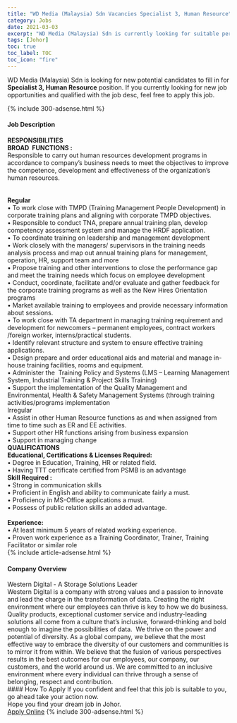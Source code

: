 ```yaml
---
title: "WD Media (Malaysia) Sdn Vacancies Specialist 3, Human Resource" 
category: Jobs 
date: 2021-03-03 
excerpt: "WD Media (Malaysia) Sdn is currently looking for suitable person to fill in the Specialist 3, Human Resource which based in Johor" 
tags: [Johor] 
toc: true 
toc_label: TOC 
toc_icon: "fire" 
--- 
```


<p>WD Media (Malaysia) Sdn is looking for new potential candidates to fill in for <b>Specialist 3, Human Resource</b> position. If you currently looking for new job opportunities and qualified with the job desc, feel free to apply this job.
</p>{% include 300-adsense.html %} 
<div><div><h4>Job Description</h4></div><div><div><span><div><div><strong>RESPONSIBILITIES</strong><div><strong>BROAD&#160; FUNCTIONS :&#160;</strong><br>Responsible to carry out human resources development programs in accordance to company&#8217;s business needs to meet the objectives to improve the competence, development and effectiveness of the organization&#8217;s human resources.</div><div><br><br><strong>Regular</strong><br>&#8226; To work close with TMPD (Training Management People Development) in corporate training plans and aligning with corporate TMPD objectives.<br>&#8226; Responsible to conduct TNA, prepare annual training plan, develop competency assessment system and manage the HRDF application.<br>&#8226; To coordinate training on leadership and management development<br>&#8226; Work closely with the managers/ supervisors in the training needs analysis process and map out annual training plans for management, operation, HR, support team and more<br>&#8226; Propose training and other interventions to close the performance gap and meet the training needs which focus on employee development<br>&#8226; Conduct, coordinate, facilitate and/or evaluate and gather feedback for the corporate training programs as well as the New Hires Orientation programs<br>&#8226; Market available training to employees and provide necessary information about sessions.<br>&#8226; To work close with TA department in managing training requirement and development for newcomers &#8211; permanent employees, contract workers /foreign worker, interns/practical students.<br>&#8226; Identify relevant structure and system to ensure effective training applications.<br>&#8226; Design prepare and order educational aids and material and manage in-house training facilities, rooms and equipment.<br>&#8226; Administer the&#160; Training Policy and Systems (LMS &#8211; Learning Management System, Industrial Training &amp; Project Skills Training)&#160;<br>&#8226; Support the implementation of the Quality Management and Environmental, Health &amp; Safety Management Systems (through training activities/programs implementation</div>Irregular<div>&#8226; Assist in other Human Resource functions as and when assigned from time to time such as ER and EE activities.<br>&#8226; Support other HR functions arising from business expansion<br>&#8226; Support in managing change</div><div><strong>QUALIFICATIONS</strong><div><strong>Educational, Certifications &amp; Licenses Required:&#160;&#160;</strong><br>&#8226; Degree in Education, Training, HR or related field.<br>&#8226; Having TTT certificate certified from PSMB is an advantage&#160;</div><div><strong>Skill Required :</strong>&#160;&#160;&#160;&#160;&#160;&#160;&#160;&#160;&#160;&#160;&#160;&#160;&#160;&#160;&#160;&#160;&#160;&#160;&#160;&#160;&#160;&#160;&#160;&#160;&#160;&#160;&#160;&#160;&#160;&#160;&#160;<br>&#8226; Strong in communication skills<br>&#8226; Proficient in English and ability to communicate fairly a must.<br>&#8226; Proficiency in MS-Office applications a must.<br>&#8226; Possess of public relation skills an added advantage.</div><br><strong>Experience:</strong><br>&#8226; At least minimum 5 years of related working experience.<br>&#8226; Proven work experience as a Training Coordinator, Trainer, Training Facilitator or similar role</div></div></div></span></div></div></div> 
{% include article-adsense.html %} 
<div><div><h4>Company Overview</h4></div><div><div><span><div><div>
	Western Digital - A Storage Solutions Leader</div>
<div>
<div>
		Western Digital is a company with strong values and a passion to innovate and lead the charge in the transformation of data. Creating the right environment where our employees can thrive is key to how we do business. Quality products, exceptional customer service and industry-leading solutions all come from a culture that&#8217;s inclusive, forward-thinking and bold enough to imagine the possibilities of data.&#160; We thrive on the power and potential of diversity. As a global company, we believe that the most effective way to embrace the diversity of our customers and communities is to mirror it from within. We believe that the fusion of various perspectives results in the best outcomes for our employees, our company, our customers, and the world around us. We are committed to an inclusive environment where every individual can thrive through a sense of belonging, respect and contribution.</div>
</div></div></span></div></div></div> 
#### How To Apply 
If you confident and feel that this job is suitable to you, go ahead take your action now. <br/> 
Hope you find your dream job in Johor. <br/> 
<a href="https://www.jobstreet.com.my/en/job/specialist-3-human-resource-4496014?jobId=jobstreet-my-job-4496014&" class="btn btn--info" target="_blank" rel="nofollow noopenner">Apply Online</a> 
{% include 300-adsense.html %} 